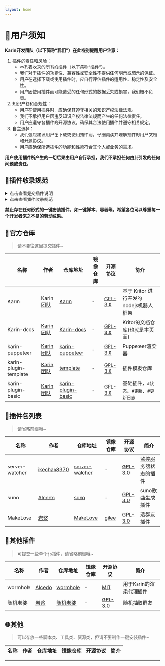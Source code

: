 ```yaml
---
layout: home
---
```


# 📜用户须知

**Karin开发团队（以下简称“我们”）在此特别提醒用户注意：**

1. 插件的责任和风险：
    - 本列表收录的所有的插件（以下简称“插件”）。
    - 我们对于插件的功能性、兼容性或安全性不提供任何明示或暗示的保证。
    - 用户在选择下载或使用插件时，应自行评估插件的适用性、稳定性及安全性。
    - 用户因使用插件而可能遭受的任何形式的数据丢失或损害，我们概不负责。
2. 知识产权和合规性：
    - 用户在使用插件时，应确保其遵守相关的知识产权法律法规。
    - 我们不承担用户因违反知识产权法律法规而产生的任何法律责任。
    - 用户应遵守各插件的开源协议，确保其合法使用插件并遵守相关规定。
3. 自主选择：
    - 我们强烈建议用户在下载或使用插件前，仔细阅读并理解插件的用户文档和开源协议。
    - 用户应确保所选插件的功能和性能符合其个人或业务的需求。

**用户使用插件所产生的一切后果由用户自行承担，我们不承担任何由此引发的任何问题或责任。**

## 🎉插件收录规范

<details>

<summary>点击查看提交插件说明</summary>

- 欢迎提交插件，但请遵守插件收录规范。
- 如果您的插件存在违反插件收录规范的行为，我们会立即删除您的插件。
- 打开[plugins][plugins]页面，按照已有的格式新增插件信息
- 填写提交信息，使用`feat: 插件名称`、`feat: 添加测试插件`等格式
- 拓展描述信息，请尽量提供，非必需
- 填写完成提交，等待审核

</details>

<details>

<summary>点击查看插件收录规范</summary>

- 对于本页面收录的所有插件，我们要求开发者遵守以下规定
- 必须包含开源协议，并在仓库中提供
- 禁止存在侵犯第三方知识产权的行为
- 禁止存在恶意破坏、恶意修改、恶意删除、恶意添加等恶意行为
- 禁止存在恶意推广、恶意宣传等恶意行为
- 禁止存在恶意破坏用户隐私、恶意收集用户信息等恶意行为
- 禁止存在恶意利用插件进行违法犯罪活动等恶意行为
- 禁止存在恶意收集、泄露用户数据、恶意泄露用户隐私等恶意行为
- 禁止存在恶意修改插件的源代码、恶意删除插件的源代码等恶意行为
- 禁止在插件中包含任何形式的**后门**、**木马**、**病毒**等恶意代码或程序  
- 对于加密、混淆的插件，必须在仓库主页声明哪些文件是加密、混淆的，并注明代码混淆的目的

</details>

**禁止存在任何形式的一键安装插件，如一键脚本、容器等。希望各位可以尊重每一个开发者来之不易的劳动成果。**

## 📖官方仓库

> 请不要往这里提交插件~

| 名称                  | 作者                 | 仓库地址                     | 镜像仓库 | 开源协议                 | 简介                                    |
| --------------------- | -------------------- | ---------------------------- | -------- | ------------------------ | --------------------------------------- |
| Karin                 | [Karin团队][KarinJS] | [Karin][Karin]               | -        | [GPL-3.0][Karin-tab]     | 基于 Kritor 进行开发的nodejs机器人框架  |
| Karin-docs            | [Karin团队][KarinJS] | [Karin-docs][docs]           | -        | [GPL-3.0][Karin-tab]     | Kritor的文档仓库(也就是本页面)          |
| karin-puppeteer       | [Karin团队][KarinJS] | [karin-puppeteer][puppeteer] | -        | [GPL-3.0][puppeteer-tab] | Puppeteer渲染器                         |
| karin-plugin-template | [Karin团队][KarinJS] | [template][template]         | -        | [GPL-3.0][template-tab]  | 插件模板仓库                            |
| karin-plugin-basic    | [Karin团队][KarinJS] | [karin-plugin-basic][pbasic] | -        | [GPL-3.0][basic-tab]     | 基础插件，`#状态`、`#更新`、`#更新日志` |

## 🎨插件包列表

> 请省略前缀哦~

| 名称           | 作者                       | 仓库地址                         | 镜像仓库 | 开源协议                      | 简介                 |
| -------------- | -------------------------- | -------------------------------- | -------- | ----------------------------- | -------------------- |
| server-watcher | [ikechan8370][ikechan8370] | [server-watcher][server-watcher] | -        | [GPL-3.0][server-watcher-tab] | 监控服务器状态的插件 |
| suno           | [Alcedo][HalcyonAlcedo]    | [suno][suno]                     | -        | [GPL-3.0][suno-tab]           | suno歌曲生成插件 |
| MakeLove | [岩浆][lava081] | [MakeLove][MakeLove] | [gitee][MakeLove-gitee] | [GPL-3.0][MakeLove-tab] | 透群友插件 |

## 📖其他插件

> 可提交一些单个`js`插件，请省略前缀哦~  

| 名称     | 作者                    | 仓库地址             | 镜像仓库 | 开源协议            | 简介                   |
| -------- | ----------------------- | -------------------- | -------- | ------------------- | --------------------- |
| wormhole | [Alcedo][HalcyonAlcedo] | [wormhole][wormhole] | -        | [MIT][wormhole-tab] | 用于Karin的渲染代理插件 |
| 随机老婆 | [岩浆][lava081] | [随机老婆][随机老婆] | -        | [GPL-3.0][随机老婆-tab] | 随机抽取群友 |
## 🌐其他

> 可以存放一些脚本类、工具类、资源类，但请不要制作一键安装插件~

| 名称 | 作者 | 仓库地址 | 镜像仓库 | 开源协议 | 简介 |
| ---- | ---- | -------- | -------- | -------- | ---- |

---

[KarinJS]: https://github.com/KarinJS
[Karin]: https://github.com/KarinJS/Karin
[docs]: https://github.com/KarinJS/Karin/tree/docs
[Karin-tab]: https://github.com/KarinJS/Karin?tab=GPL-3.0-1-ov-file#readme
[pbasic]: https://github.com/KarinJS/karin-plugin-basic
[basic-tab]: https://github.com/KarinJS/karin-plugin-basic?tab=GPL-3.0-1-ov-file#readme
[template]: https://github.com/KarinJS/karin-plugin-template
[template-tab]: https://github.com/KarinJS/karin-plugin-template?tab=GPL-3.0-1-ov-file#readme
[puppeteer]: https://github.com/KarinJS/karin-puppeteer
[puppeteer-tab]: https://github.com/KarinJS/karin-puppeteer?tab=GPL-3.0-1-ov-file#readme
[plugins]: https://github.com/KarinJS/Karin/edit/docs/docs/plugins/index.md
[ikechan8370]: https://github.com/ikechan8370
[server-watcher]: https://github.com/ikechan8370/karin-plugin-server-watcher
[server-watcher-tab]: https://github.com/ikechan8370/karin-plugin-server-watcher?tab=GPL-3.0-1-ov-file#readme
[HalcyonAlcedo]: https://github.com/HalcyonAlcedo
[suno]: https://github.com/HalcyonAlcedo/karin-plugin-suno
[suno-tab]: https://github.com/HalcyonAlcedo/karin-plugin-suno?tab=GPL-3.0-1-ov-file#readme
[wormhole]: https://github.com/HalcyonAlcedo/wormhole/blob/main/demo/karin-wormhole-client.js
[wormhole-tab]: https://github.com/HalcyonAlcedo/wormhole?tab=MIT-1-ov-file#readme
[lava081]: https://github.com/lava081
[MakeLove]: https://github.com/lava081/karin-plugin-MakeLove
[MakeLove-gitee]: https://gitee.com/lava081/karin-plugin-MakeLove
[MakeLove-tab]: https://github.com/lava081/karin-plugin-MakeLove?tab=GPL-3.0-1-ov-file#readme
[随机老婆]: https://github.com/lava081/karin-plugin-example-lava-cv/blob/main/随机老婆.js
[随机老婆-tab]: https://github.com/lava081/karin-plugin-example-lava-cv?tab=GPL-3.0-1-ov-file#readme
